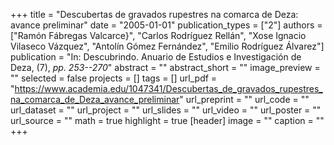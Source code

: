 +++
title = "Descubertas de gravados rupestres na comarca de Deza: avance preliminar"
date = "2005-01-01"
publication_types = ["2"]
authors = ["Ramón Fábregas Valcarce}", "Carlos Rodríguez Rellán", "Xose Ignacio Vilaseco Vázquez", "Antolín Gómez Fernández", "Emilio Rodríguez Álvarez"]
publication = "In: Descubrindo. Anuario de Estudios e Investigación de Deza, (7), _pp. 253--270_"
abstract = ""
abstract_short = ""
image_preview = ""
selected = false
projects = []
tags = []
url_pdf = "https://www.academia.edu/1047341/Descubertas_de_gravados_rupestres_na_comarca_de_Deza_avance_preliminar"
url_preprint = ""
url_code = ""
url_dataset = ""
url_project = ""
url_slides = ""
url_video = ""
url_poster = ""
url_source = ""
math = true
highlight = true
[header]
image = ""
caption = ""
+++
